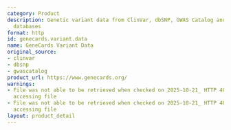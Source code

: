 ```yaml
---
category: Product
description: Genetic variant data from ClinVar, dbSNP, GWAS Catalog and other variant
  databases
format: http
id: genecards.variant.data
name: GeneCards Variant Data
original_source:
- clinvar
- dbsnp
- gwascatalog
product_url: https://www.genecards.org/
warnings:
- File was not able to be retrieved when checked on 2025-10-21_ HTTP 403 error when
  accessing file
- File was not able to be retrieved when checked on 2025-10-21_ HTTP 403 error when
  accessing file
layout: product_detail
---
```

